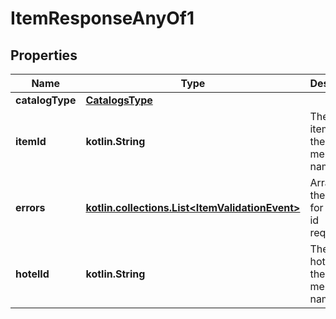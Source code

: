 
# ItemResponseAnyOf1

## Properties
Name | Type | Description | Notes
------------ | ------------- | ------------- | -------------
**catalogType** | [**CatalogsType**](CatalogsType.md) |  | 
**itemId** | **kotlin.String** | The catalog item id in the merchant namespace |  [optional]
**errors** | [**kotlin.collections.List&lt;ItemValidationEvent&gt;**](ItemValidationEvent.md) | Array with the errors for the item id requested |  [optional]
**hotelId** | **kotlin.String** | The catalog hotel id in the merchant namespace |  [optional]



